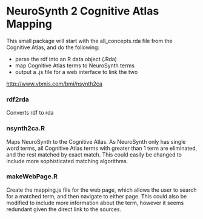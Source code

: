 # NeuroSynth 2 Cognitive Atlas Mapping

This small package will start with the all_concepts.rda file from the Cognitive Atlas, and do the following:

- parse the rdf into an R data object (.Rda)
- map Cognitive Atlas terms to NeuroSynth terms
- output a .js file for a web interface to link the two

http://www.vbmis.com/bmi/nsynth2ca

### rdf2rda
Converts rdf to rda

### nsynth2ca.R
Maps NeuroSynth to the Cognitive Atlas.  As NeuroSynth only has single word terms, all Cognitive Atlas terms with greater than 1 term are eliminated, and the rest matched by exact match.  This could easily be changed to include more sophisticated matching algorithms.

### makeWebPage.R
Create the mapping.js file for the web page, which allows the user to search for a matched term, and then navigate to either page.  This could also be modified to include more information about the term, however it seems redundant given the direct link to the sources.

